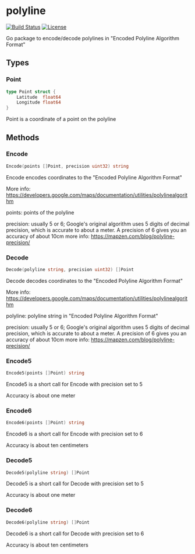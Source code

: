 # polyline
[![Build Status](https://travis-ci.org/marinewater/polyline.svg?branch=master)](https://travis-ci.org/marinewater/polyline)
[![License](https://img.shields.io/github/license/marinewater/polyline.svg)](https://github.com/marinewater/polyline/blob/master/LICENSE)

Go package to encode/decode polylines in "Encoded Polyline Algorithm Format"

## Types
### Point
```go
type Point struct {
	Latitude  float64
	Longitude float64
}
```
Point is a coordinate of a point on the polyline

## Methods
### Encode
 ```go
Encode(points []Point, precision uint32) string
```
Encode encodes coordinates to the "Encoded Polyline Algorithm Format"

More info: https://developers.google.com/maps/documentation/utilities/polylinealgorithm

points: points of the polyline

precision: usually 5 or 6; Google's original algorithm uses 5 digits of decimal precision,
which is accurate to about a meter. A precision of 6 gives you an accuracy of about 10cm
more info: https://mapzen.com/blog/polyline-precision/

### Decode
```go
Decode(polyline string, precision uint32) []Point
```
Decode decodes coordinates to the "Encoded Polyline Algorithm Format"

More info: https://developers.google.com/maps/documentation/utilities/polylinealgorithm

polyline: polyline string in "Encoded Polyline Algorithm Format"

precision: usually 5 or 6; Google's original algorithm uses 5 digits of decimal precision,
which is accurate to about a meter. A precision of 6 gives you an accuracy of about 10cm
more info: https://mapzen.com/blog/polyline-precision/

### Encode5
```go
Encode5(points []Point) string
```
Encode5 is a short call for Encode with precision set to 5

Accuracy is about one meter

### Encode6
```go
Encode6(points []Point) string
```
Encode6 is a short call for Encode with precision set to 6

Accuracy is about ten centimeters

### Decode5
```go
Decode5(polyline string) []Point
```
Decode5 is a short call for Decode with precision set to 5

Accuracy is about one meter

### Decode6
```go
Decode6(polyline string) []Point
```
Decode6 is a short call for Decode with precision set to 6

Accuracy is about ten centimeters

